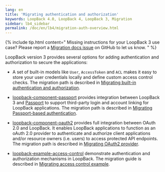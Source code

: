 ```yaml
---
lang: en
title: 'Migrating authentication and authorization'
keywords: LoopBack 4.0, LoopBack 4, LoopBack 3, Migration
sidebar: lb4_sidebar
permalink: /doc/en/lb4/migration-auth-overview.html
---
```


{% include tip.html content="
Missing instructions for your LoopBack 3 use case? Please report a [Migration docs issue](https://github.com/strongloop/loopback-next/issues/new?labels=question,Migration,Docs&template=Migration_docs.md) on GitHub to let us know.
" %}

LoopBack version 3 provides several options for adding authentication and
authorization to secure the applications:

- A set of built-in models like `User`, `AccessToken` and `ACL` makes it easy to
  store your user credentials locally and define custom access control checks.
  The migration path is described in
  [Migrating built-in authentication and authorization](./built-in.md).

- [loopback-component-passport](https://github.com/strongloop/loopback-component-passport)
  provides integration between LoopBack 3 and
  [Passport](http://www.passportjs.org) to support third-party login and account
  linking for LoopBack applications. The migration path is described in
  [Migrating Passport-based authentication](./passport.md).

- [loopback-component-oauth2](https://github.com/strongloop/loopback-component-oauth2)
  provides full integration between OAuth 2.0 and LoopBack. It enables LoopBack
  applications to function as an oAuth 2.0 provider to authenticate and
  authorize client applications and/or resource owners (i.e. users) to access
  protected API endpoints. The migration path is described in
  [Migrating OAuth2 provider](./oauth2.md).

- [loopback-example-access-control](https://github.com/strongloop/loopback-example-access-control)
  demonstrate authentication and authorization mechanisms in LoopBack. The
  migration guide is described in
  [Migrating access control example](./example.md).
